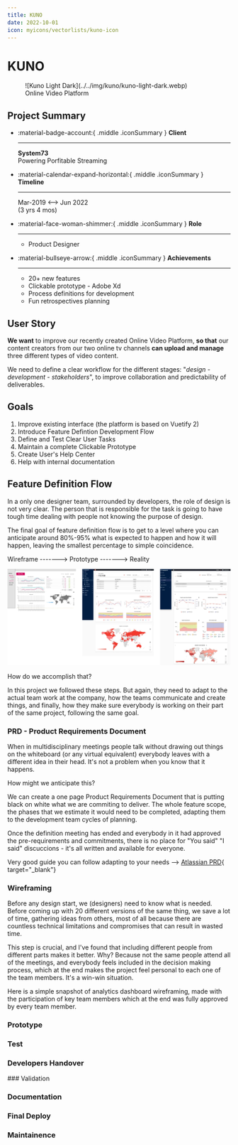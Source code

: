 ```yaml
---
title: KUNO
date: 2022-10-01
icon: myicons/vectorlists/kuno-icon
---
```

# KUNO

<figure markdown>
  ![Kuno Light Dark](../../img/kuno/kuno-light-dark.webp)
  <figcaption>Online Video Platform</figcaption>
</figure>

## Project Summary

<div class="grid cards" markdown>

-   :material-badge-account:{ .middle .iconSummary }  __Client__

    ---

    **System73** <br>
    Powering Porfitable Streaming

-   :material-calendar-expand-horizontal:{ .middle .iconSummary }  __Timeline__

    ---

    Mar-2019 <--> Jun 2022 <br>
    (3 yrs 4 mos)

-   :material-face-woman-shimmer:{ .middle .iconSummary }  __Role__

    ---

    - Product Designer


-   :material-bullseye-arrow:{ .middle .iconSummary }  __Achievements__

    ---

    - 20+ new features
    - Clickable prototype - Adobe Xd
    - Process definitions for development
    - Fun retrospectives planning

</div>

## User Story

**We want** to improve our recently created Online Video Platform, **so that** our content creators from our two online tv channels **can upload and manage** three different types of video content. 

We need to define a clear workflow for the different stages: "*design - development  - stakeholders*", to improve collaboration and predictability of deliverables.

## Goals

1. Improve existing interface (the platform is based on Vuetify 2)
2. Introduce Feature Defintion Development Flow
3. Define and Test Clear User Tasks
4. Maintain a complete Clickable Prototype
5. Create User's Help Center
6. Help with internal documentation

## Feature Definition Flow

In a only one designer team, surrounded by developers, the role of design is not very clear. The person that is responsible for the task is going to have tough time dealing with people not knowing the purpose of design. 

The final goal of feature definition flow is to get to a level where you can anticipate around 80%-95% what is expected to happen and how it will happen, leaving the smallest percentage to simple coincidence. 

Wireframe -------> Prototype -------> Reality

![Kuno Wireframe Prototype Reality](../../img/kuno/wireframe-prototype-reality.webp)

How do we accomplish that? 

In this project we followed these steps. But again, they need to adapt to the actual team work at the company, how the teams communicate and create things, and finally, how they make sure everybody is working on their part of the same project, following the same goal. 

### PRD - Product Requirements Document

When in multidisciplinary meetings people talk without drawing out things on the whiteboard (or any virtual equivalent) everybody leaves with a different idea in their head. It's not a problem when you know that it happens. 

How might we anticipate this? 

We can create a one page Product Requirements Document that is putting black on white what we are commiting to deliver. The whole feature scope, the phases that we estimate it would need to be completed, adapting them to the development team cycles of planning. 

Once the definition meeting has ended and everybody in it had approved the pre-requirements and commitments, there is no place for "You said" "I said" discuccions - it's all written and available for everyone. 

Very good guide you can follow adapting to your needs --> [Atlassian PRD](https://www.atlassian.com/agile/product-management/requirements){ target="_blank"}


### Wireframing

Before any design start, we (designers) need to know what is needed. Before coming up with 20 different versions of the same thing, we save a lot of time, gathering ideas from others, most of all because there are countless technical limitations and compromises that can result in wasted time. 

This step is crucial, and I've found that including different people from different parts makes it better. Why? Because not the same people attend all of the meetings, and everybody feels included in the decision making process, which at the end makes the project feel personal to each one of the team members. It's a win-win situation. 

Here is a simple snapshot of analytics dashboard wireframing, made with the participation of key team members which at the end was fully approved by every team member. 



### Prototype

### Test

### Developers Handover

### Validation

### Documentation

### Final Deploy

### Maintainence 

